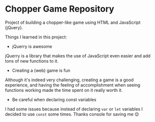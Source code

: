 # Chopper Game Repository

Project of building a chopper-like game using HTML and JavaScript (jQuery).

Things I learned in this project:

- jQuerry is awesome

jQuerry is a library that makes the use of JavaScript even easier and add tons of new functions to it.

- Creating a (web) game is fun

Although it's indeed very challenging, creating a game is a good experience, and having the feeling of accomplishment when seeing functions working made the time spent on it really worth it.

- Be careful when declaring const variables

I had some issues because instead of declaring `var` or `let` variables I decided to use `const` some times. Thanks console for saving me :relieved: